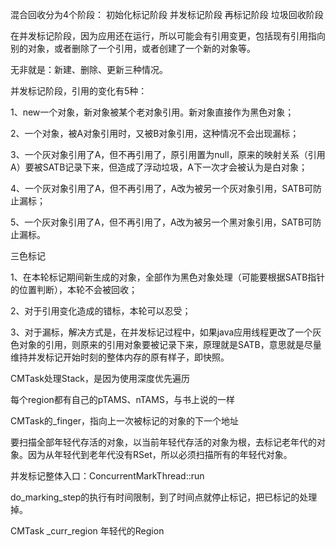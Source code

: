 混合回收分为4个阶段：
初始化标记阶段
并发标记阶段
再标记阶段
垃圾回收阶段


在并发标记阶段，因为应用还在运行，所以可能会有引用变更，包括现有引用指向别的对象，或者删除了一个引用，或者创建了一个新的对象等。

无非就是：新建、删除、更新三种情况。

并发标记阶段，引用的变化有5种：

1、new一个对象，新对象被某个老对象引用。新对象直接作为黑色对象；

2、一个对象，被A对象引用时，又被B对象引用，这种情况不会出现漏标；

3、一个灰对象引用了A，但不再引用了，原引用置为null，原来的映射关系（引用A）要被SATB记录下来，但造成了浮动垃圾，A下一次才会被认为是白对象；

4、一个灰对象引用了A，但不再引用了，A改为被另一个灰对象引用，SATB可防止漏标；

5、一个灰对象引用了A，但不再引用了，A改为被另一个黑对象引用，SATB可防止漏标。


三色标记

1、在本轮标记期间新生成的对象，全部作为黑色对象处理（可能要根据SATB指针的位置判断），本轮不会被回收；

2、对于引用变化造成的错标，本轮可以忍受；

3、对于漏标，解决方式是，在并发标记过程中，如果java应用线程更改了一个灰色对象的引用，则原来的引用对象要被记录下来，原理就是SATB，意思就是尽量维持并发标记开始时刻的整体内存的原有样子，即快照。


CMTask处理Stack，是因为使用深度优先遍历

每个region都有自己的pTAMS、nTAMS，与书上说的一样

CMTask的_finger，指向上一次被标记的对象的下一个地址

要扫描全部年轻代存活的对象，以当前年轻代存活的对象为根，去标记老年代的对象。因为从年轻代到老年代没有RSet，所以必须扫描所有的年轻代对象。

并发标记整体入口：ConcurrentMarkThread::run

do_marking_step的执行有时间限制，到了时间点就停止标记，把已标记的处理掉。

CMTask
_curr_region  年轻代的Region
